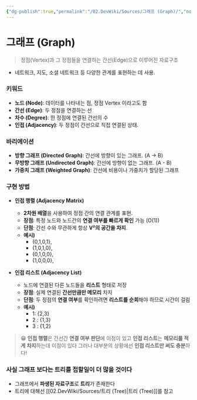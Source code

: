 ```yaml
---
{"dg-publish":true,"permalink":"/02.DevWiki/Sources/그래프 (Graph)/","noteIcon":""}
---
```


# 그래프 (Graph)

> 정점(Vertex)과 그 정점들을 연결하는 간선(Edge)으로 이루어진 자료구조

- 네트워크, 지도, 소셜 네트워크 등 다양한 관계를 표현하는 데 사용.
### 키워드
- **노드 (Node)**: 데이터를 나타내는 점, 정점 Vertex 이라고도 함
- **간선 (Edge)**: 두 정점을 연결하는 선
- **차수 (Degree)**: 한 정점에 연결된 간선의 수
- **인접 (Adjacency)**: 두 정점이 간선으로 직접 연결된 상태.
### 바리에이션
- **방향 그래프 (Directed Graph)**: 간선에 방향이 있는 그래프. (A -> B)
- **무방향 그래프 (Undirected Graph)**: 간선에 방향이 없는 그래프. (A - B)
- **가중치 그래프 (Weighted Graph)**: 간선에 비용이나 가중치가 할당된 그래프
### 구현 방법
- **인접 행렬 (Adjacency Matrix)**
	- **2차원 배열**을 사용하여 정점 간의 연결 관계를 표현.
	- **장점**: 특정 노드와 노드간의 **연결 여부를 빠르게 확인** 가능 (O(1))
	- **단점**: 간선 수와 무관하게 항상 **V²의 공간을 차지**.
	- **예시)**
		- {0,1,0,1},
		* {1,0,1,0},
		* {0,1,0,0},
		* {1,0,0,0},

- **인접 리스트 (Adjacency List)**
	- 노드에 연결된 다른 노드들을 **리스트** 형태로 저장
    - **장점**: 실제 연결된 **간선만큼만 메모리** 차지
    - **단점**: 두 정점의 **연결 여부**를 확인하려면 **리스트를 순회**해야 하므로 시간이 걸림
    - **예시)** 
	    - 1: {2,3}
		- 2 : {1,3}
		- 3 : {1,2}

> 😁 **인접 행렬**은 간선간 **연결 여부 판단**에 이점이 있고 **인접 리스트**는 **메모리를 적게 차지**하는데 이점이 있다
> 그러나 대부분의 상황에선 **인접 리스트만 써도 충분**하다!

### 사실 그래프 보다는 트리를 접할일이 더 많을 것이다

* 그래프에서 **파생된 자료구조**로 **트리**가 존재한다
* 트리에 대해선 [[02.DevWiki/Sources/트리 (Tree)\|트리 (Tree)]]를 참고
